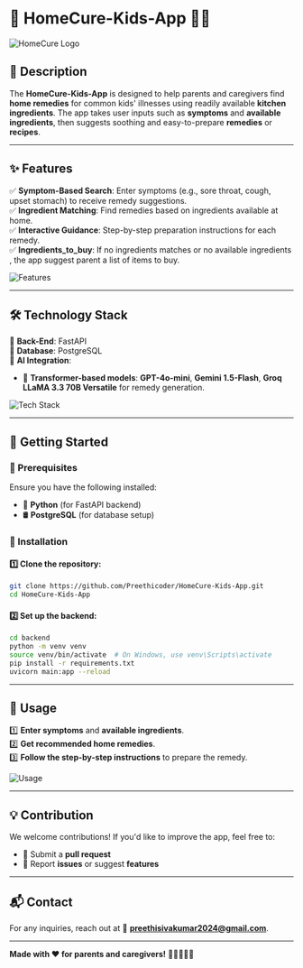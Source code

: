 # 🌿 HomeCure-Kids-App 🏡👶

![HomeCure Logo](https://via.placeholder.com/600x200?text=HomeCure+Kids+App)  

## 📝 Description
The **HomeCure-Kids-App** is designed to help parents and caregivers find **home remedies** for common kids' illnesses using readily available **kitchen ingredients**. The app takes user inputs such as **symptoms** and **available ingredients**, then suggests soothing and easy-to-prepare **remedies** or **recipes**.

---

## ✨ Features
✅ **Symptom-Based Search**: Enter symptoms (e.g., sore throat, cough, upset stomach) to receive remedy suggestions.  
✅ **Ingredient Matching**: Find remedies based on ingredients available at home.  
✅ **Interactive Guidance**: Step-by-step preparation instructions for each remedy.  
✅ **Ingredients_to_buy**: If no ingredients matches or no available ingredients , the app suggest parent a list of items to buy.

![Features](https://via.placeholder.com/600x300?text=App+Features)

---

## 🛠️ Technology Stack
📌 **Back-End**: FastAPI  
📌 **Database**: PostgreSQL  
📌 **AI Integration**:
- 🤖 **Transformer-based models**: **GPT-4o-mini**, **Gemini 1.5-Flash**, **Groq LLaMA 3.3 70B Versatile** for remedy generation.


![Tech Stack](https://via.placeholder.com/600x300?text=Technology+Stack)

---

## 🚀 Getting Started

### 📌 Prerequisites
Ensure you have the following installed:
- 🐍 **Python** (for FastAPI backend)
- 🛢 **PostgreSQL** (for database setup)

### 🔧 Installation
#### 1️⃣ Clone the repository:
```sh
git clone https://github.com/Preethicoder/HomeCure-Kids-App.git
cd HomeCure-Kids-App
```

#### 2️⃣ Set up the backend:
```sh
cd backend
python -m venv venv
source venv/bin/activate  # On Windows, use venv\Scripts\activate
pip install -r requirements.txt
uvicorn main:app --reload
```

---

## 📌 Usage
1️⃣ **Enter symptoms** and **available ingredients**.  
2️⃣ **Get recommended home remedies**.  
3️⃣ **Follow the step-by-step instructions** to prepare the remedy.  

![Usage](https://via.placeholder.com/600x300?text=How+to+Use+the+App)

---

## 💡 Contribution
We welcome contributions! If you'd like to improve the app, feel free to:
- 🔹 Submit a **pull request**
- 🔹 Report **issues** or suggest **features**

---

## 📬 Contact
For any inquiries, reach out at 📧 **[preethisivakumar2024@gmail.com](mailto:preethisivakumar2024@gmail.com)**.

---

**Made with ❤️ for parents and caregivers!** 🌸👨‍👩‍👧‍👦
